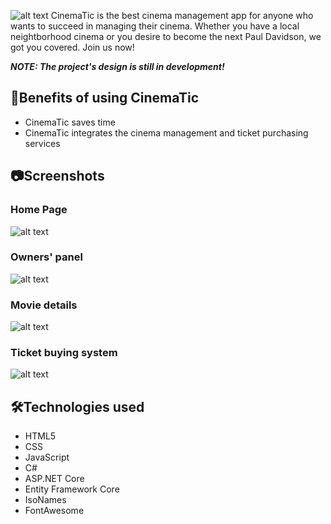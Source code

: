 ![alt text](https://media.discordapp.net/attachments/1000494121326219364/1103958764526256168/68747470733a2f2f6d656469612e646973636f72646170702e6e65742f6174746163686d656e74732f313030303439343132313332363231393336342f313130323939373039323132363936313639342f66616365626f6f6b5f636f7665725f70686f746f5f322e706e673f7769647468.png)
CinemaTic is the best cinema management app for anyone who wants to succeed in managing their cinema. Whether you have a local neightborhood cinema or you desire to become the next Paul Davidson, we got you covered. Join us now!

***NOTE: The project's design is still in development!***

## 🚀Benefits of using CinemaTic
* CinemaTic saves time
* CinemaTic integrates the cinema management and ticket purchasing services

## 📷Screenshots

### Home Page
![alt text](https://media.discordapp.net/attachments/1000494121326219364/1103959916508631050/localhost_44305__3.png?width=1280&height=992)

### Owners' panel
![alt text](https://media.discordapp.net/attachments/1000494121326219364/1103964135055695902/localhost_44305_Movies_2.png?width=1280&height=900)

### Movie details
![alt text](https://media.discordapp.net/attachments/1000494121326219364/1103964936759156756/localhost_44305_Movies_Details_3.png?width=1280&height=900)

### Ticket buying system
![alt text](https://media.discordapp.net/attachments/1000494121326219364/1103966945977573447/localhost_44305_Tickets_Create_sectorAmovieId4forDate52F52F202320123A003A0020AM.png?width=1280&height=720)

## 🛠️Technologies used
* HTML5
* CSS
* JavaScript
* C#
* ASP.NET Core
* Entity Framework Core
* IsoNames
* FontAwesome
